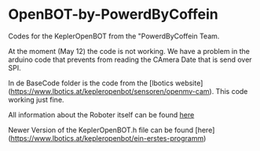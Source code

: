 # OpenBOT-by-PowerdByCoffein

Codes for the KeplerOpenBOT from the "PowerdByCoffein Team. 

At the moment (May 12) the code is not working. We have a problem in the arduino code that prevents from reading the CAmera Date that is send over SPI. 

In de BaseCode folder is the code from the [lbotics website] (https://www.lbotics.at/kepleropenbot/sensoren/openmv-cam). This code working just fine. 

All information about the Roboter itself can be found [here](https://www.lbotics.at/kepleropenbot)

Newer Version of the KeplerOpenBOT.h file can be found [here] (https://www.lbotics.at/kepleropenbot/ein-erstes-programm)

